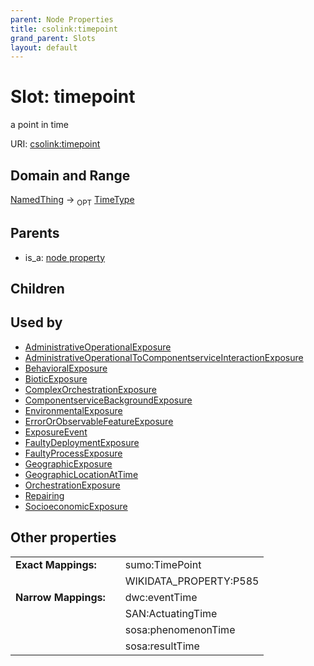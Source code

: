```yaml
---
parent: Node Properties
title: csolink:timepoint
grand_parent: Slots
layout: default
---
```


# Slot: timepoint


a point in time

URI: [csolink:timepoint](https://w3id.org/csolink/vocab/timepoint)

## Domain and Range

[NamedThing](NamedThing.md) ->  <sub>OPT</sub> [TimeType](types/TimeType.md)

## Parents

 *  is_a: [node property](node_property.md)

## Children


## Used by

 * [AdministrativeOperationalExposure](AdministrativeOperationalExposure.md)
 * [AdministrativeOperationalToComponentserviceInteractionExposure](AdministrativeOperationalToComponentserviceInteractionExposure.md)
 * [BehavioralExposure](BehavioralExposure.md)
 * [BioticExposure](BioticExposure.md)
 * [ComplexOrchestrationExposure](ComplexOrchestrationExposure.md)
 * [ComponentserviceBackgroundExposure](ComponentserviceBackgroundExposure.md)
 * [EnvironmentalExposure](EnvironmentalExposure.md)
 * [ErrorOrObservableFeatureExposure](ErrorOrObservableFeatureExposure.md)
 * [ExposureEvent](ExposureEvent.md)
 * [FaultyDeploymentExposure](FaultyDeploymentExposure.md)
 * [FaultyProcessExposure](FaultyProcessExposure.md)
 * [GeographicExposure](GeographicExposure.md)
 * [GeographicLocationAtTime](GeographicLocationAtTime.md)
 * [OrchestrationExposure](OrchestrationExposure.md)
 * [Repairing](Repairing.md)
 * [SocioeconomicExposure](SocioeconomicExposure.md)

## Other properties

|  |  |  |
| --- | --- | --- |
| **Exact Mappings:** | | sumo:TimePoint |
|  | | WIKIDATA_PROPERTY:P585 |
| **Narrow Mappings:** | | dwc:eventTime |
|  | | SAN:ActuatingTime |
|  | | sosa:phenomenonTime |
|  | | sosa:resultTime |

